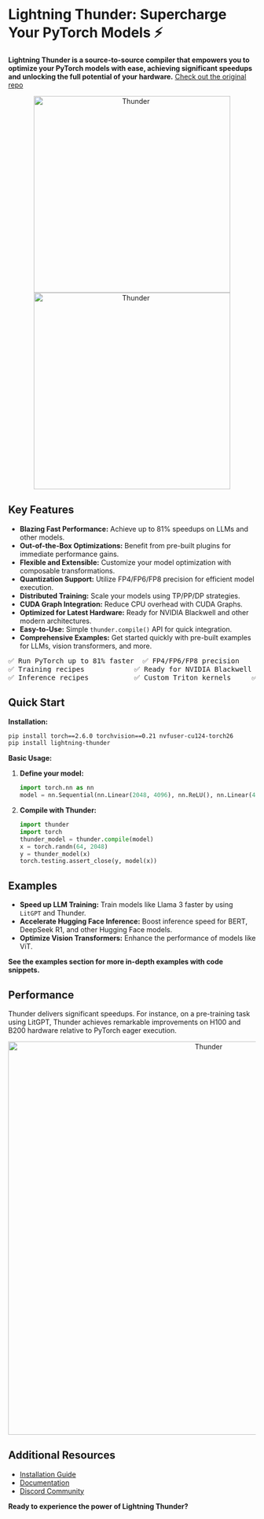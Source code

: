 <!-- Improved README with SEO Optimization -->

# Lightning Thunder: Supercharge Your PyTorch Models ⚡

**Lightning Thunder is a source-to-source compiler that empowers you to optimize your PyTorch models with ease, achieving significant speedups and unlocking the full potential of your hardware.** [Check out the original repo](https://github.com/Lightning-AI/lightning-thunder)

<div align="center">
<img alt="Thunder" src="docs/source/_static/images/LightningThunderLightModewByline.png#gh-light-mode-only" width="400px" style="max-width: 100%;">
<img alt="Thunder" src="docs/source/_static/images/LightningThunderDarkModewByline.png#gh-dark-mode-only" width="400px" style="max-width: 100%;">
</div>

## Key Features

*   **Blazing Fast Performance:** Achieve up to 81% speedups on LLMs and other models.
*   **Out-of-the-Box Optimizations:** Benefit from pre-built plugins for immediate performance gains.
*   **Flexible and Extensible:** Customize your model optimization with composable transformations.
*   **Quantization Support:** Utilize FP4/FP6/FP8 precision for efficient model execution.
*   **Distributed Training:** Scale your models using TP/PP/DP strategies.
*   **CUDA Graph Integration:** Reduce CPU overhead with CUDA Graphs.
*   **Optimized for Latest Hardware:** Ready for NVIDIA Blackwell and other modern architectures.
*   **Easy-to-Use:** Simple `thunder.compile()` API for quick integration.
*   **Comprehensive Examples:** Get started quickly with pre-built examples for LLMs, vision transformers, and more.

<div align="center">
<pre>
✅ Run PyTorch up to 81% faster  ✅ FP4/FP6/FP8 precision    ✅ Kernel fusion
✅ Training recipes            ✅ Ready for NVIDIA Blackwell ✅ CUDA Graphs
✅ Inference recipes           ✅ Custom Triton kernels     ✅ Compose all the above
</pre>
</div>

## Quick Start

**Installation:**

```bash
pip install torch==2.6.0 torchvision==0.21 nvfuser-cu124-torch26
pip install lightning-thunder
```

**Basic Usage:**

1.  **Define your model:**

    ```python
    import torch.nn as nn
    model = nn.Sequential(nn.Linear(2048, 4096), nn.ReLU(), nn.Linear(4096, 64))
    ```

2.  **Compile with Thunder:**

    ```python
    import thunder
    import torch
    thunder_model = thunder.compile(model)
    x = torch.randn(64, 2048)
    y = thunder_model(x)
    torch.testing.assert_close(y, model(x))
    ```

## Examples

*   **Speed up LLM Training:** Train models like Llama 3 faster by using `LitGPT` and Thunder.
*   **Accelerate Hugging Face Inference:** Boost inference speed for BERT, DeepSeek R1, and other Hugging Face models.
*   **Optimize Vision Transformers:** Enhance the performance of models like ViT.

**See the examples section for more in-depth examples with code snippets.**

## Performance

Thunder delivers significant speedups.  For instance, on a pre-training task using LitGPT, Thunder achieves remarkable improvements on H100 and B200 hardware relative to PyTorch eager execution.

<div align="center">
<img alt="Thunder" src="docs/source/_static/images/pretrain_perf.png" width="800px" style="max-width: 100%;">
</div>

## Additional Resources

*   [Installation Guide](https://lightning.ai/docs/thunder/latest/fundamentals/installation.html)
*   [Documentation](https://lightning-thunder.readthedocs.io/en/latest/)
*   [Discord Community](https://discord.com/invite/XncpTy7DSt)

**Ready to experience the power of Lightning Thunder?**